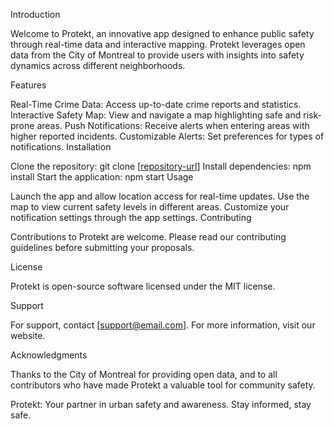 Introduction

Welcome to Protekt, an innovative app designed to enhance public safety through real-time data and interactive mapping. Protekt leverages open data from the City of Montreal to provide users with insights into safety dynamics across different neighborhoods.

Features

Real-Time Crime Data: Access up-to-date crime reports and statistics.
Interactive Safety Map: View and navigate a map highlighting safe and risk-prone areas.
Push Notifications: Receive alerts when entering areas with higher reported incidents.
Customizable Alerts: Set preferences for types of notifications.
Installation

Clone the repository: git clone [[repository-url](https://github.com/GodArthur/protekt.git)]
Install dependencies: npm install
Start the application: npm start
Usage

Launch the app and allow location access for real-time updates.
Use the map to view current safety levels in different areas.
Customize your notification settings through the app settings.
Contributing

Contributions to Protekt are welcome. Please read our contributing guidelines before submitting your proposals.

License

Protekt is open-source software licensed under the MIT license.

Support

For support, contact [support@email.com]. For more information, visit our website.

Acknowledgments

Thanks to the City of Montreal for providing open data, and to all contributors who have made Protekt a valuable tool for community safety.

Protekt: Your partner in urban safety and awareness. Stay informed, stay safe.
